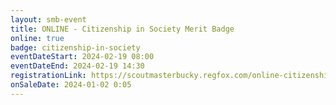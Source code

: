 ```yaml
---
layout: smb-event
title: ONLINE - Citizenship in Society Merit Badge
online: true
badge: citizenship-in-society
eventDateStart: 2024-02-19 08:00
eventDateEnd: 2024-02-19 14:30
registrationLink: https://scoutmasterbucky.regfox.com/online-citizenship-in-society-merit-badge-2024-02-19
onSaleDate: 2024-01-02 0:05
---
```

